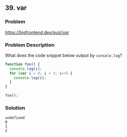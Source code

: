 ## 39. var

### Problem

https://bigfrontend.dev/quiz/var

### Problem Description

What does the code snippet below output by `console.log`?

```js
function foo() {
  console.log(i);
  for (var i = 0; i < 3; i++) {
    console.log(i);
  }
}

foo();
```

### Solution

```
undefined
0
1
2
```
